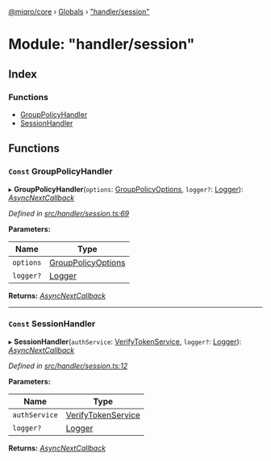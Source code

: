 [@miqro/core](../README.md) › [Globals](../globals.md) › ["handler/session"](_handler_session_.md)

# Module: "handler/session"

## Index

### Functions

* [GroupPolicyHandler](_handler_session_.md#const-grouppolicyhandler)
* [SessionHandler](_handler_session_.md#const-sessionhandler)

## Functions

### `Const` GroupPolicyHandler

▸ **GroupPolicyHandler**(`options`: [GroupPolicyOptions](../interfaces/_util_index_.grouppolicyoptions.md), `logger?`: [Logger](../interfaces/_util_logger_.logger.md)): *[AsyncNextCallback](_handler_common_.md#asyncnextcallback)*

*Defined in [src/handler/session.ts:69](https://github.com/claukers/miqro-core/blob/f2fd61b/src/handler/session.ts#L69)*

**Parameters:**

Name | Type |
------ | ------ |
`options` | [GroupPolicyOptions](../interfaces/_util_index_.grouppolicyoptions.md) |
`logger?` | [Logger](../interfaces/_util_logger_.logger.md) |

**Returns:** *[AsyncNextCallback](_handler_common_.md#asyncnextcallback)*

___

### `Const` SessionHandler

▸ **SessionHandler**(`authService`: [VerifyTokenService](../interfaces/_handler_common_.verifytokenservice.md), `logger?`: [Logger](../interfaces/_util_logger_.logger.md)): *[AsyncNextCallback](_handler_common_.md#asyncnextcallback)*

*Defined in [src/handler/session.ts:12](https://github.com/claukers/miqro-core/blob/f2fd61b/src/handler/session.ts#L12)*

**Parameters:**

Name | Type |
------ | ------ |
`authService` | [VerifyTokenService](../interfaces/_handler_common_.verifytokenservice.md) |
`logger?` | [Logger](../interfaces/_util_logger_.logger.md) |

**Returns:** *[AsyncNextCallback](_handler_common_.md#asyncnextcallback)*
